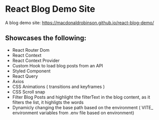 # React Blog Demo Site

A blog demo site: https://macdonaldrobinson.github.io/react-blog-demo/

## Showcases the following:
- React Router Dom
- React Context
- React Context Provider
- Custom Hook to load blog posts from an API
- Styled Component
- React Query
- Axios
- CSS Animations ( transitions and keyframes )
- CSS Scroll snap
- Filter Blog Posts and highlight the filterText in the blog content, as it filters the list, it highligts the words
- Dynamicly changing the base path based on the environment ( VITE_ environment variables from .env file based on environment)
